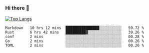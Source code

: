 ### Hi there 👋

<!--
**3Xpl0it3r/3Xpl0it3r** is a ✨ _special_ ✨ repository because its `README.md` (this file) appears on your GitHub profile.

Here are some ideas to get you started:

- 🔭 I’m currently working on ...
- 🌱 I’m currently learning ...
- 👯 I’m looking to collaborate on ...
- 🤔 I’m looking for help with ...
- 💬 Ask me about ...
- 📫 How to reach me: ...
- 😄 Pronouns: ...
- ⚡ Fun fact: ...
-->


[![Top Langs](https://github-readme-stats.vercel.app/api/top-langs/?username=3Xpl0it3r&layout=compact)](https://github.com/3Xpl0it3r/3Xpl0it3r)

<!--START_SECTION:waka-->
```text
Markdown   10 hrs 12 mins  ███████████████░░░░░░░░░░   59.72 % 
Rust       6 hrs 42 mins   █████████▓░░░░░░░░░░░░░░░   39.26 % 
conf       2 mins          ░░░░░░░░░░░░░░░░░░░░░░░░░   00.28 % 
Go         2 mins          ░░░░░░░░░░░░░░░░░░░░░░░░░   00.26 % 
TOML       2 mins          ░░░░░░░░░░░░░░░░░░░░░░░░░   00.26 % 
```
<!--END_SECTION:waka-->
